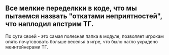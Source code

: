 ## Все мелкие переделкки в коде, что мы пытаемся назвать "откатами неприятностей", что наплодил апстрим ТГ.

По сути своей - это самая полезная папка в модуле, позволяет игрокам опять почутсвовать больше веселья в игре, что было нагло украдено меинтейнерами ТГ.

